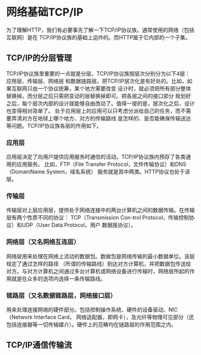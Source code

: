 # 网络基础TCP/IP

为了理解HTTP，我们有必要事先了解一下TCP/IP协议族。通常使用的网络（包括互联网）是在
TCP/IP协议族的基础上运作的。而HTTP属于它内部的一个子集。

## TCP/IP的分层管理

TCP/IP协议族里重要的一点就是分层。TCP/IP协议族按层次分别分为以下4层：应用层、传输层、网络层
和数据链路层。把TCP/IP层次化是有好处的。比如，如果互联网只由一个协议统筹，某个地方需要改变
设计时，就必须把所有部分整体替换掉。而分层之后只需把变动的层替换掉即可。把各层之间的接口部分
规划好之后，每个层次内部的设计就能够自由改动了。值得一提的是，层次化之后，设计也变得相对简单了。
处于应用层上的应用可以只考虑分派给自己的任务，而不需要弄清对方在地球上哪个地方、对方的传输路线
是怎样的、是否能确保传输送达等问题。TCP/IP协议族各层的作用如下。

### 应用层

应用层决定了向用户提供应用服务时通信的活动。TCP/IP协议族内预存了各类通用的应用服务。
比如，FTP（File Transfer Protocol，文件传输协议）和DNS（DomainName System，域名系统）
服务就是其中两类。HTTP协议也处于该层。

### 传输层

传输层对上层应用层，提供处于网络连接中的两台计算机之间的数据传输。在传输层有两个性质不同的协议：
TCP（Transmission Con-trol Protocol，传输控制协议）和UDP（User Data Protocol，用户
数据报协议）。

### 网络层（又名网络互连层）

网络层用来处理在网络上流动的数据包。数据包是网络传输的最小数据单位。该层规定了通过怎样的路径
（所谓的传输路线）到达对方计算机，并把数据包传送给对方。与对方计算机之间通过多台计算机或网络设备进行传输时，网络层所起的作用就是在众多的选项内选择一条传输路线。

### 链路层（又名数据链路层，网络接口层）

用来处理连接网络的硬件部分。包括控制操作系统、硬件的设备驱动、NIC（Network Interface Card，
网络适配器，即网卡），及光纤等物理可见部分（还包括连接器等一切传输媒介）。硬件上的范畴均在链路层的作用范围之内。

## TCP/IP通信传输流
